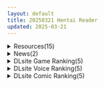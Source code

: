 ```yaml
---
layout: default
title: 20250321 Hentai Reader
updated: 2025-03-21
---
```


<details class='content-parent'>
<summary>
Resources(15)
</summary>
<details class='content-child'>
<summary>
<span class='rss-title'> [SLG/官中][无RJ号][hexatail]特工17 Agent17 Ver 0.25.3 含存档 PC+安卓[4.4G/百度] </span> <a class='rss-link' href='https://gmgard.com/gm128877' target='_blank'>&nbsp;</a>
<div class='rss-published'> 🕛 20250320 16:14:30</div>
</summary>
<img src="https://p.inari.site/usr/804/67dc3523d2a43.jpg" /><br /><p>[SLG/官中]特工17 Agent17 Ver 0.25.3 含存档 PC+安卓[4.4G/百度]</p>
</details>
<details class='content-child'>
<summary>
<span class='rss-title'> [匿名汉化] [suama屋 (suama)] 絶対服従、ドM彼女 [DL版] </span> <a class='rss-link' href='https://gmgard.com/gm128875' target='_blank'>&nbsp;</a>
<div class='rss-published'> 🕛 20250320 16:13:43</div>
</summary>
<img src="https://static.gmgard.us/Images/upload/29683202343415334.jpg" /><br /><p>个人汉化，禁转任何网站。目前仅在本站发布。</p>
</details>
<details class='content-child'>
<summary>
<span class='rss-title'> [SQDT]サキュバスアカデミア1.4.0千変狐と自宅巫女1.1.3-个人汉化补丁 </span> <a class='rss-link' href='https://gmgard.com/gm128874' target='_blank'>&nbsp;</a>
<div class='rss-published'> 🕛 20250320 15:39:52</div>
</summary>
<img src="https://static.gmgard.us/Images/upload/17522202320144266.jpg" /><br /><p>注意：请自行下载本体！！！这个只是补丁！！！</p>
</details>
<details class='content-child'>
<summary>
<span class='rss-title'> [P站ID=67333646][マメ] fanbox 合集至25.3[800M] </span> <a class='rss-link' href='https://gmgard.com/gm128876' target='_blank'>&nbsp;</a>
<div class='rss-published'> 🕛 20250320 15:24:41</div>
</summary>
<img src="https://static.gmgard.us/Images/upload/63870202324408028.jpg" /><br /><p>画师是真喜欢五等分的花嫁，这那五个，没有其他角色</p>
</details>
<details class='content-child'>
<summary>
<span class='rss-title'> [自购][バラスボルン][RJ01133449]無知で孤独な爆乳エルフを騙して懐かせ依存させ曇らせ逆転ハッピーエンド </span> <a class='rss-link' href='https://gmgard.com/gm128873' target='_blank'>&nbsp;</a>
<div class='rss-published'> 🕛 20250320 14:49:08</div>
</summary>
<img src="https://static.gmgard.us/Images/upload/94969202222588487.jpg" /><br /><p>这是一个把無知的孤独精灵妹(小孤独?)，骗到自己家做老婆的故事。</p>
</details>
<details class='content-child'>
<summary>
<span class='rss-title'> [自购][RJ235907 + RJ240251][玲瓏]むっち無知ヤリ放題 前編+后篇 </span> <a class='rss-link' href='https://gmgard.com/gm128872' target='_blank'>&nbsp;</a>
<div class='rss-published'> 🕛 20250320 14:49:08</div>
</summary>
<img src="https://static.gmgard.us/Images/upload/37960202136336722.jpg" /><br /><p>夏休み

親戚のおばさんが仕事に行ってる間に娘の面倒を見る事になったのだが
ぽっちゃりした爆乳の何を考えてるかわからないボーッとした子だった

その女の子が無知で抵抗しないのをイイことにヤリまくる!


お風呂あがりの彼女の裸を見てムラっときてレ○プ!
爆乳を揉みしだいて吸ってナマ挿入して中出しをして
チ○ポをしゃぶらせて口内射精して精液を飲ませる

おばさんが仕事に行って</p>
</details>
<details class='content-child'>
<summary>
<span class='rss-title'> [RPG内嵌汉化][RJ01122907][無様な末路]高贵清纯大小姐 清楚なお嬢さまは人生(PC+安卓) </span> <a class='rss-link' href='https://gmgard.com/gm128869' target='_blank'>&nbsp;</a>
<div class='rss-published'> 🕛 20250320 14:48:07</div>
</summary>
<img src="https://static.gmgard.us/Images/upload/15477202050242817.jpg" /><br /><p>感谢小虎分享的一款游戏</p>
</details>
<details class='content-child'>
<summary>
<span class='rss-title'> [RJ01357394][狐狐部屋] [Live2D]甘えんぼな妹と二人きりいちゃラブ性活 PC.Ver </span> <a class='rss-link' href='https://gmgard.com/gm128866' target='_blank'>&nbsp;</a>
<div class='rss-published'> 🕛 20250320 14:48:01</div>
</summary>
<img src="https://static.gmgard.us/Images/upload/19463201213102595.jpg" /><br /><p>这是一款日常系模拟游戏SLG，你将和可爱的妹妹同居。在假期里，你将和妹妹一起做很多快乐又色色的事情，体验幸福的同居日常。
这是一款通过触摸屏幕与角色进行各种互动来享受的游戏。</p>
</details>
<details class='content-child'>
<summary>
<span class='rss-title'> [自购][鯖缶パスタ酢 ][RJ01259035]ウィルネスト物語 天才少女の寝取られ催○研究生活 </span> <a class='rss-link' href='https://gmgard.com/gm128871' target='_blank'>&nbsp;</a>
<div class='rss-published'> 🕛 20250320 12:22:59</div>
</summary>
<img src="https://static.gmgard.us/Images/upload/36058201850247427.jpg" /><br /><p>总感觉催眠加無知娘的选材有点重复了</p>
</details>
<details class='content-child'>
<summary>
<span class='rss-title'> [无毒汉化组/秋雲漢化等][40010壱号 (40010試作型)]画师系列70本汉化合集 </span> <a class='rss-link' href='https://gmgard.com/gm128870' target='_blank'>&nbsp;</a>
<div class='rss-published'> 🕛 20250320 09:22:33</div>
</summary>
<img src="https://static.gmgard.us/Images/upload/20968201722329288.jpg" /><br /><p>个人看见的全部的汉化一共70本，可能有重复。下载版本优先保存无修，虽我喜欢大雷，但这画风真的太戳了，画师是真爱泪爷</p>
</details>
<details class='content-child'>
<summary>
<span class='rss-title'> [RPG内嵌汉化][RJ406400][うらやまや]梦魇之夜圣骑士 聖なる騎士と堕欲の魔術~(PC+安卓) </span> <a class='rss-link' href='https://gmgard.com/gm128868' target='_blank'>&nbsp;</a>
<div class='rss-published'> 🕛 20250320 08:56:14</div>
</summary>
<img src="https://static.gmgard.us/Images/upload/83884201618041611.jpg" /><br /><p>感谢小虎分享的一款游戏</p>
</details>
<details class='content-child'>
<summary>
<span class='rss-title'> [RPG内嵌汉化][RJ01176901][スタジオシロッコ]回忆的影像 追想のイマージュ(PC+安卓) </span> <a class='rss-link' href='https://gmgard.com/gm128867' target='_blank'>&nbsp;</a>
<div class='rss-published'> 🕛 20250320 08:56:14</div>
</summary>
<img src="https://static.gmgard.us/Images/upload/13685201615425137.jpg" /><br /><p>感谢小虎分享的一款游戏</p>
</details>
<details class='content-child'>
<summary>
<span class='rss-title'> [匿名汉化] [ぷにいゆ] 娘娘日和(COMIC 失楽天 2017年02月号 [DL版]) </span> <a class='rss-link' href='https://gmgard.com/gm128863' target='_blank'>&nbsp;</a>
<div class='rss-published'> 🕛 20250320 08:55:32</div>
</summary>
<img src="https://static.gmgard.us/Images/upload/18023200036535841.jpg" /><br /><p>个人汉化，禁转任何网站。目前本人仅在本站发布。</p>
</details>
<details class='content-child'>
<summary>
<span class='rss-title'> 【R3615】[帝国ゴリラ] MARIONETTE / 提线人偶 官方中文版 V220330 </span> <a class='rss-link' href='https://blog.reimu.net/archives/108644' target='_blank'>&nbsp;</a>
<div class='rss-published'> 🕛 20250320 08:00:11</div>
</summary>
前几天发了两个模拟经营的AI游戏，但它们的操作比较让人手忙脚乱，于是今天补个之前投稿发过日文，但因为御所服务器 &#8230; <a class="more-link" href="https://blog.reimu.net/archives/108644">继续阅读<span class="screen-reader-text">【R3615】[帝国ゴリラ] MARIONETTE / 提线人偶 官方中文版 V220330</span></a>
</details>
<details class='content-child'>
<summary>
<span class='rss-title'> 【S4764】[アトリエかぐや] 白コキ黒コキ ～黒タイツに責められるがそれぐらいでは白ニーソをあきらめない俺～ / 白袜子黑袜子 ～被黑丝诱惑但我不会放弃白袜子～ AI翻译版 </span> <a class='rss-link' href='https://blog.reimu.net/archives/109209' target='_blank'>&nbsp;</a>
<div class='rss-published'> 🕛 20250320 05:00:10</div>
</summary>
喜欢足交和丝袜的绅士们可以试试这款游戏 故事介绍： 强烈“白丝”袜控的主人公倉上涼太。 突然间在某一天，与自己 &#8230; <a class="more-link" href="https://blog.reimu.net/archives/109209">继续阅读<span class="screen-reader-text">【S4764】[アトリエかぐや] 白コキ黒コキ ～黒タイツに責められるがそれぐらいでは白ニーソをあきらめない俺～ / 白袜子黑袜子 ～被黑丝诱惑但我不会放弃白袜子～ AI翻译版</span></a>
</details>

</details>
<details class='content-parent'>
<summary>
News(2)
</summary>
<details class='content-child'>
<summary>
<span class='rss-title'> Archive《アンラベル・トリガー》FD、續作新情報公開 </span> <a class='rss-link' href='https://home.gamer.com.tw/creationDetail.php?sn=6110318' target='_blank'>&nbsp;</a>
<div class='rss-published'> 🕛 20250320 20:16:06</div>
</summary>
<div align="center"><br /></div><div align="left">由<b>《創作彼女の恋愛公式》</b>的原班人馬成立的遊戲品牌 Archive，於今日(3/20)公開<b>《アンラベル・トリガー》</b>系列作的新情報，包含全年齡版、FD和續作。</div><div><br /></div><div><div class="videoWrapper"><div class="videoWrapper video-youtube"></div></div></div><div><br /></div><div><hr /></div><div><br /></div><div><b><font size="4">1. NS全年齡版發售預定</font></b></div><div><br /></div><div><img border="0" class="gallery-image" src="https://i.imgur.com/68EdLNA.jpg" width="650" /></div><div><br /></div><div><hr /></div><div><br /></div><div><b><font size="4">2. FD製作預定</font></b></div><div><br /></div><div><img border="0" class="gallery-image" src="https://i.imgur.com/2po2bbZ.jpg" width="650" /></div><div><img border="0" class="gallery-image" src="https://i.imgur.com/cMcWrtB.jpg" width="650" /></div><div><img border="0" class="gallery-image" src="https://i.imgur.com/imJgUwo.jpg" width="650" /></div><div><img border="0" class="gallery-image" src="https://i.imgur.com/na68FEG.jpg" width="650" /></div><div><br /></div><div><hr /></div><div><br /></div><div><font size="4"><b>3.續作製作確定</b></font></div><div><br /></div><div><img border="0" class="gallery-image" src="https://i.imgur.com/S2aVKWo.jpg" width="650" /></div><div><img border="0" class="gallery-image" src="https://i.imgur.com/cG9fSz7.jpg" width="650" /></div><div><br /></div><div><hr /></div><div align="center"><br /></div><div><b><font size="4">STAFF</font></b></div><div>劇本：工藤啓介</div><div>原畫：有葉、サイキライダー</div><div>美術監督：志水マサトシ</div><div>官網：<a href="https://ref.gamer.com.tw/redir.php?url=https%3A%2F%2Farchive.nexton-net.jp%2F" target="_blank">https://archive.nexton-net.jp/</a></div><div></div><div><br /></div>
</details>
<details class='content-child'>
<summary>
<span class='rss-title'> 台同人ASMR《把一切都忘記》致敬TGW集團沒落千金，網笑初音已收藏 </span> <a class='rss-link' href='https://www.4gamers.com.tw/news/detail/70781/femdomatelier-doujin-asmr-emulate-ave-mujica' target='_blank'>&nbsp;</a>
<div class='rss-published'> 🕛 20250320 15:03:31</div>
</summary>
<img src="https://img.4gamers.com.tw/news-image/e1508dca-bbce-4f94-8156-73d07ab9e0f0.jpg"/>
我的意思就是速度太快了
</details>

</details>
<details class='content-parent'>
<summary>
DLsite Game Ranking(5)
</summary>
<details class='content-child'>
<summary>
<span class='rss-title'> ドキドキ!セクハラ健康診断 [ツインテール教] </span> <a class='rss-link' href='https://www.dlsite.com/maniax/work/=/product_id/RJ01312275.html' target='_blank'>&nbsp;</a>
<div class='rss-published'> 🕛 20250321 13:17:11</div>
</summary>
<img src ="http://img.dlsite.jp/modpub/images2/work/doujin/RJ01313000/RJ01312275_img_main.jpg"/><br/>「健康診断」という名目で、清楚で真面目な巨乳の女の子を隅々まで触診できる羞恥系おさわりゲームです。流されやすい性格のヒロイン・田中ナナちゃんは、乳首やクリトリスなどの敏感な部分を丁寧に「検査」されるうちに、羞恥と快感に溺れていきます…。
</details>
<details class='content-child'>
<summary>
<span class='rss-title'> 気高く清楚なお嬢さまは人生改変で破滅する ～最後はおまんこ箱化で人生終了～ [無様な末路] </span> <a class='rss-link' href='https://www.dlsite.com/maniax/work/=/product_id/RJ01122907.html' target='_blank'>&nbsp;</a>
<div class='rss-published'> 🕛 20250321 13:17:11</div>
</summary>
<img src ="http://img.dlsite.jp/modpub/images2/work/doujin/RJ01123000/RJ01122907_img_main.jpg"/><br/>チートアイテム『改変装置』を手に入れた一般人が、正義の最強ヒロインを雑魚まんこの淫乱女に改変するエロRPG
</details>
<details class='content-child'>
<summary>
<span class='rss-title'> エージェント・エレナ ～無能な部下との危険な任務～ [ぶるーむふらっしゅ] </span> <a class='rss-link' href='https://www.dlsite.com/maniax/work/=/product_id/RJ01354109.html' target='_blank'>&nbsp;</a>
<div class='rss-published'> 🕛 20250321 13:17:11</div>
</summary>
<img src ="http://img.dlsite.jp/modpub/images2/work/doujin/RJ01355000/RJ01354109_img_main.jpg"/><br/>クールな敏腕エージェントがチャラ男部下に狙われる寝取られRPG!
</details>
<details class='content-child'>
<summary>
<span class='rss-title'> 【おさわり×同棲SLG】おにいちゃんのことが大大大好きな賢くて可愛くてロボないもうと(死んでる)【いもうと】 [もちべえろし] </span> <a class='rss-link' href='https://www.dlsite.com/maniax/work/=/product_id/RJ01303013.html' target='_blank'>&nbsp;</a>
<div class='rss-published'> 🕛 20250321 13:17:11</div>
</summary>
<img src ="http://img.dlsite.jp/modpub/images2/work/doujin/RJ01304000/RJ01303013_img_main.jpg"/><br/>素直で可愛いあなただけの『いもうとロボ』とのドキドキ同棲系SLG♪(おさわりえっち有)
</details>
<details class='content-child'>
<summary>
<span class='rss-title'> 魔術学校の落ちこぼれ錬金術師 [腰の火] </span> <a class='rss-link' href='https://www.dlsite.com/maniax/work/=/product_id/RJ01297830.html' target='_blank'>&nbsp;</a>
<div class='rss-published'> 🕛 20250321 13:17:11</div>
</summary>
<img src ="http://img.dlsite.jp/modpub/images2/work/doujin/RJ01298000/RJ01297830_img_main.jpg"/><br/>落ちこぼれ男主人公の逆転従属化ファンタジーRPGです。5人のヒロインと従属プレイ、寝取られ、敗北H、ハレームプレイ。淫乱・END分岐多数!
</details>

</details>
<details class='content-parent'>
<summary>
DLsite Voice Ranking(5)
</summary>
<details class='content-child'>
<summary>
<span class='rss-title'> レベルアップ式オナサポダンジョン ～レベルを上げて最高の射精を目指す探索型オナサポゲーム～ [rabits] </span> <a class='rss-link' href='https://www.dlsite.com/maniax/work/=/product_id/RJ01356621.html' target='_blank'>&nbsp;</a>
<div class='rss-published'> 🕛 20250321 13:17:12</div>
</summary>
<img src ="http://img.dlsite.jp/modpub/images2/work/doujin/RJ01357000/RJ01356621_img_main.jpg"/><br/>探索型オナサポゲーム♪レベルを上げながらダンジョンを進んで最高の射精を目指しましょう♪
</details>
<details class='content-child'>
<summary>
<span class='rss-title'> ✅3/23まで限定特典付き✅【ルート分岐あり】貴方を大好きなKカップ爆乳グラドル有名コスプレイヤーの純愛誘惑で逆NTRオフパコ交尾する音声【優越感煽り×心情代弁】 [おいしいおこめ] </span> <a class='rss-link' href='https://www.dlsite.com/maniax/work/=/product_id/RJ01348431.html' target='_blank'>&nbsp;</a>
<div class='rss-published'> 🕛 20250321 13:17:12</div>
</summary>
<img src ="http://img.dlsite.jp/modpub/images2/work/doujin/RJ01349000/RJ01348431_img_main.jpg"/><br/>「彼女さんにはヒミツですよ…♪」Kカップの人気グラドルレイヤー(CV:御子柴泉)が大好きなあなた(先生)を幸せにするべく逆NTRする純愛男性受け音声最新作!今作は我慢成功or失敗でルート分岐あり!主なシチュ:バストサイズ申告/囁きたっぷり/手コキ/耳舐め/「イケ」命令/淫語責め/心情代弁/フェラチオ/口内射精/筆下ろし/騎乗位/逆レ○プ/中出し/逆NTR/乳首責め/パイズリ/乳内射精/好き連呼/カウントダウン【KU100】
</details>
<details class='content-child'>
<summary>
<span class='rss-title'> 言葉は分からないが、やたら耳かきが上手い部族に捕まった。 [STUDIO ORBIT ASMR] </span> <a class='rss-link' href='https://www.dlsite.com/maniax/work/=/product_id/RJ01353912.html' target='_blank'>&nbsp;</a>
<div class='rss-published'> 🕛 20250321 13:17:12</div>
</summary>
<img src ="http://img.dlsite.jp/modpub/images2/work/doujin/RJ01354000/RJ01353912_img_main.jpg"/><br/>何語か分かった方は、多分私と同世代です。
</details>
<details class='content-child'>
<summary>
<span class='rss-title'> 【両耳舐め超絶特化/生耳舐め】みみとろ。～耳もあそこもとろけちゃうような極上の快楽。～【総再生時間1時間30分越え！】 [ヤドナーズcafe] </span> <a class='rss-link' href='https://www.dlsite.com/maniax/work/=/product_id/RJ01358393.html' target='_blank'>&nbsp;</a>
<div class='rss-published'> 🕛 20250321 13:17:12</div>
</summary>
<img src ="http://img.dlsite.jp/modpub/images2/work/doujin/RJ01359000/RJ01358393_img_main.jpg"/><br/>両耳からとろっとろにとろけちゃうような、極上の耳舐めを味わってみませんか…? KU100での生耳舐めにより、超絶リアルな音を再現。 吐息がかかる感覚、洩れる甘い吐息、すべてがダイレクトにあなたに伝わります。 だんだんと激しさが増してあなたのあそこもきっとピークに…。  彼女にすべてを委ねて、極上の耳舐め、そしてサポートを心行くまでご堪能ください…。
</details>
<details class='content-child'>
<summary>
<span class='rss-title'> オフパコ目的のクール系エロコス専門レイヤーと優越感ムラつかせるラブラブ交尾する話 [宙果てスタジオ] </span> <a class='rss-link' href='https://www.dlsite.com/maniax/work/=/product_id/RJ01346793.html' target='_blank'>&nbsp;</a>
<div class='rss-published'> 🕛 20250321 13:17:12</div>
</summary>
<img src ="http://img.dlsite.jp/modpub/images2/work/doujin/RJ01347000/RJ01346793_img_main.jpg"/><br/>同人イベントの売り子を担当してくれた、クールなエロコス専門のコスプレイヤーに誘惑されて交尾を持ち掛けられます。イベントが終わった後もお泊り交尾で甘々に誘惑されてたっぷりと媚び倒されます。
</details>

</details>
<details class='content-parent'>
<summary>
DLsite Comic Ranking(5)
</summary>
<details class='content-child'>
<summary>
<span class='rss-title'> 感受精アクアリウムー強○クリ強化変換ー [安堂SAIGA] </span> <a class='rss-link' href='https://www.dlsite.com/maniax/work/=/product_id/RJ01351228.html' target='_blank'>&nbsp;</a>
<div class='rss-published'> 🕛 20250321 13:17:14</div>
</summary>
<img src ="http://img.dlsite.jp/modpub/images2/work/doujin/RJ01352000/RJ01351228_img_main.jpg"/><br/>トラップに掛かり強○的に脳をイジられ絶え間なくクリ責めマルチエンド
</details>
<details class='content-child'>
<summary>
<span class='rss-title'> 距離感がバグってる義妹が一生イチャラブしてくる [聖華快楽書店] </span> <a class='rss-link' href='https://www.dlsite.com/maniax/work/=/product_id/RJ01291565.html' target='_blank'>&nbsp;</a>
<div class='rss-published'> 🕛 20250321 13:17:14</div>
</summary>
<img src ="http://img.dlsite.jp/modpub/images2/work/doujin/RJ01292000/RJ01291565_img_main.jpg"/><br/>巨乳でダウナーな義妹が義兄にひたすらイチャラブしてくる話
</details>
<details class='content-child'>
<summary>
<span class='rss-title'> ずぶ濡れの猫系ギャルを拾ったので家で飼うことにします [聖華快楽書店] </span> <a class='rss-link' href='https://www.dlsite.com/maniax/work/=/product_id/RJ01291563.html' target='_blank'>&nbsp;</a>
<div class='rss-published'> 🕛 20250321 13:17:14</div>
</summary>
<img src ="http://img.dlsite.jp/modpub/images2/work/doujin/RJ01292000/RJ01291563_img_main.jpg"/><br/>拾ってきた猫系ギャルは貞操観念がぶっ壊れていてエチエチ同棲生活が始まりました
</details>
<details class='content-child'>
<summary>
<span class='rss-title'> 人格排泄!JK鬼アクメ [JKぱすた] </span> <a class='rss-link' href='https://www.dlsite.com/maniax/work/=/product_id/RJ01344111.html' target='_blank'>&nbsp;</a>
<div class='rss-published'> 🕛 20250321 13:17:14</div>
</summary>
<img src ="http://img.dlsite.jp/modpub/images2/work/doujin/RJ01345000/RJ01344111_img_main.jpg"/><br/>ヒロインの桜木美雪は、ある日突然連れ去られ、薬で人格排泄させられた挙句、従順な肉奴○になるまで何度も強○絶頂をさせられてしまう。
</details>
<details class='content-child'>
<summary>
<span class='rss-title'> 勇者と姫とお母様!? [ie研究室] </span> <a class='rss-link' href='https://www.dlsite.com/maniax/work/=/product_id/RJ01298148.html' target='_blank'>&nbsp;</a>
<div class='rss-published'> 🕛 20250321 13:17:14</div>
</summary>
<img src ="http://img.dlsite.jp/modpub/images2/work/doujin/RJ01299000/RJ01298148_img_main.jpg"/><br/>魔王討伐の帰路、姫の命を救った勇者。お礼は姫との婚姻と…"お母様との夜伽"!?
</details>

</details>
